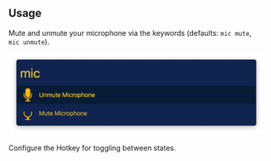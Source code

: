## Usage

Mute and unmute your microphone via the keywords (defaults: `mic mute`, `mic unmute`).

![Alfred search for mic](images/mic.png)

Configure the Hotkey for toggling between states.
